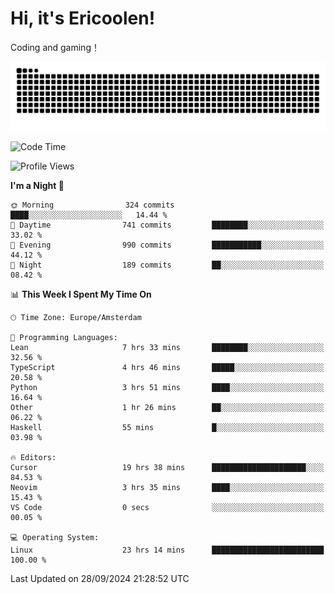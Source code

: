 # Hi, it's Ericoolen!
Coding and gaming！

<picture>
  <source media="(prefers-color-scheme: dark)" srcset="https://raw.githubusercontent.com/Eric-Song-Nop/Eric-Song-Nop/output/github-contribution-grid-snake-dark.svg">
  <source media="(prefers-color-scheme: light)" srcset="https://raw.githubusercontent.com/Eric-Song-Nop/Eric-Song-Nop/output/github-contribution-grid-snake.svg">
  <img alt="github contribution grid snake animation" src="https://raw.githubusercontent.com/Eric-Song-Nop/Eric-Song-Nop/output/github-contribution-grid-snake.svg">
</picture>

<!--START_SECTION:waka-->
![Code Time](http://img.shields.io/badge/Code%20Time-1%2C516%20hrs%206%20mins-blue)

![Profile Views](http://img.shields.io/badge/Profile%20Views-0-blue)

**I'm a Night 🦉** 

```text
🌞 Morning                324 commits         ████░░░░░░░░░░░░░░░░░░░░░   14.44 % 
🌆 Daytime                741 commits         ████████░░░░░░░░░░░░░░░░░   33.02 % 
🌃 Evening                990 commits         ███████████░░░░░░░░░░░░░░   44.12 % 
🌙 Night                  189 commits         ██░░░░░░░░░░░░░░░░░░░░░░░   08.42 % 
```


📊 **This Week I Spent My Time On** 

```text
🕑︎ Time Zone: Europe/Amsterdam

💬 Programming Languages: 
Lean                     7 hrs 33 mins       ████████░░░░░░░░░░░░░░░░░   32.56 % 
TypeScript               4 hrs 46 mins       █████░░░░░░░░░░░░░░░░░░░░   20.58 % 
Python                   3 hrs 51 mins       ████░░░░░░░░░░░░░░░░░░░░░   16.64 % 
Other                    1 hr 26 mins        ██░░░░░░░░░░░░░░░░░░░░░░░   06.22 % 
Haskell                  55 mins             █░░░░░░░░░░░░░░░░░░░░░░░░   03.98 % 

🔥 Editors: 
Cursor                   19 hrs 38 mins      █████████████████████░░░░   84.53 % 
Neovim                   3 hrs 35 mins       ████░░░░░░░░░░░░░░░░░░░░░   15.43 % 
VS Code                  0 secs              ░░░░░░░░░░░░░░░░░░░░░░░░░   00.05 % 

💻 Operating System: 
Linux                    23 hrs 14 mins      █████████████████████████   100.00 % 
```


 Last Updated on 28/09/2024 21:28:52 UTC
<!--END_SECTION:waka-->
